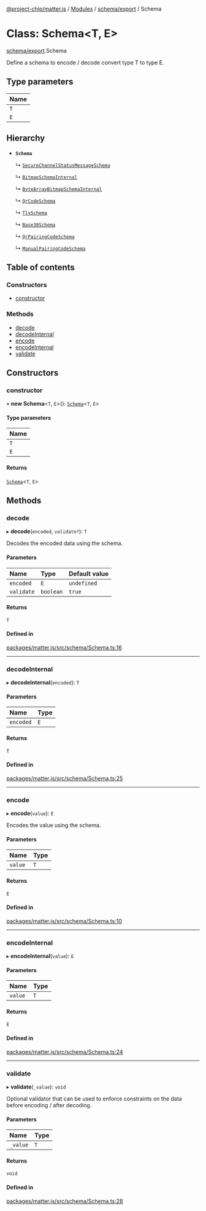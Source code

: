 [@project-chip/matter.js](../README.md) / [Modules](../modules.md) / [schema/export](../modules/schema_export.md) / Schema

# Class: Schema\<T, E\>

[schema/export](../modules/schema_export.md).Schema

Define a schema to encode / decode convert type T to type E.

## Type parameters

| Name |
| :------ |
| `T` |
| `E` |

## Hierarchy

- **`Schema`**

  ↳ [`SecureChannelStatusMessageSchema`](protocol_securechannel_export.SecureChannelStatusMessageSchema.md)

  ↳ [`BitmapSchemaInternal`](schema_export.BitmapSchemaInternal.md)

  ↳ [`ByteArrayBitmapSchemaInternal`](schema_export.ByteArrayBitmapSchemaInternal.md)

  ↳ [`QrCodeSchema`](schema_export.QrCodeSchema.md)

  ↳ [`TlvSchema`](tlv_export.TlvSchema.md)

  ↳ [`Base38Schema`](schema_export._internal_.Base38Schema.md)

  ↳ [`QrPairingCodeSchema`](schema_export._internal_.QrPairingCodeSchema.md)

  ↳ [`ManualPairingCodeSchema`](schema_export._internal_.ManualPairingCodeSchema.md)

## Table of contents

### Constructors

- [constructor](schema_export.Schema.md#constructor)

### Methods

- [decode](schema_export.Schema.md#decode)
- [decodeInternal](schema_export.Schema.md#decodeinternal)
- [encode](schema_export.Schema.md#encode)
- [encodeInternal](schema_export.Schema.md#encodeinternal)
- [validate](schema_export.Schema.md#validate)

## Constructors

### constructor

• **new Schema**\<`T`, `E`\>(): [`Schema`](schema_export.Schema.md)\<`T`, `E`\>

#### Type parameters

| Name |
| :------ |
| `T` |
| `E` |

#### Returns

[`Schema`](schema_export.Schema.md)\<`T`, `E`\>

## Methods

### decode

▸ **decode**(`encoded`, `validate?`): `T`

Decodes the encoded data using the schema.

#### Parameters

| Name | Type | Default value |
| :------ | :------ | :------ |
| `encoded` | `E` | `undefined` |
| `validate` | `boolean` | `true` |

#### Returns

`T`

#### Defined in

[packages/matter.js/src/schema/Schema.ts:16](https://github.com/project-chip/matter.js/blob/c15b1068/packages/matter.js/src/schema/Schema.ts#L16)

___

### decodeInternal

▸ **decodeInternal**(`encoded`): `T`

#### Parameters

| Name | Type |
| :------ | :------ |
| `encoded` | `E` |

#### Returns

`T`

#### Defined in

[packages/matter.js/src/schema/Schema.ts:25](https://github.com/project-chip/matter.js/blob/c15b1068/packages/matter.js/src/schema/Schema.ts#L25)

___

### encode

▸ **encode**(`value`): `E`

Encodes the value using the schema.

#### Parameters

| Name | Type |
| :------ | :------ |
| `value` | `T` |

#### Returns

`E`

#### Defined in

[packages/matter.js/src/schema/Schema.ts:10](https://github.com/project-chip/matter.js/blob/c15b1068/packages/matter.js/src/schema/Schema.ts#L10)

___

### encodeInternal

▸ **encodeInternal**(`value`): `E`

#### Parameters

| Name | Type |
| :------ | :------ |
| `value` | `T` |

#### Returns

`E`

#### Defined in

[packages/matter.js/src/schema/Schema.ts:24](https://github.com/project-chip/matter.js/blob/c15b1068/packages/matter.js/src/schema/Schema.ts#L24)

___

### validate

▸ **validate**(`_value`): `void`

Optional validator that can be used to enforce constraints on the data before encoding / after decoding.

#### Parameters

| Name | Type |
| :------ | :------ |
| `_value` | `T` |

#### Returns

`void`

#### Defined in

[packages/matter.js/src/schema/Schema.ts:28](https://github.com/project-chip/matter.js/blob/c15b1068/packages/matter.js/src/schema/Schema.ts#L28)
